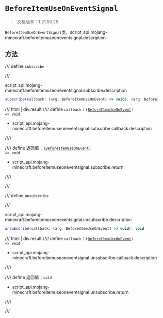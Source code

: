 # `BeforeItemUseOnEventSignal`

> 文档版本：1.21.50.25

`BeforeItemUseOnEventSignal`类。script_api.mojang-minecraft.beforeitemuseoneventsignal.description

## 方法

/// define
`subscribe`


///

script_api.mojang-minecraft.beforeitemuseoneventsignal.subscribe.description

```js
subscribe(callback: (arg: BeforeItemUseOnEvent) => void): (arg: BeforeItemUseOnEvent) => void
```

/// html | div.result
//// define
`callback`：<code>(<a href="../beforeitemuseonevent/">BeforeItemUseOnEvent</a>) =&gt; void</code>

- script_api.mojang-minecraft.beforeitemuseoneventsignal.subscribe.callback.description


////

//// define
返回值：<code>(<a href="../beforeitemuseonevent/">BeforeItemUseOnEvent</a>) =&gt; void</code>

- script_api.mojang-minecraft.beforeitemuseoneventsignal.subscribe.return


////

///


/// define
`unsubscribe`


///

script_api.mojang-minecraft.beforeitemuseoneventsignal.unsubscribe.description

```js
unsubscribe(callback: (arg: BeforeItemUseOnEvent) => void): void
```

/// html | div.result
//// define
`callback`：<code>(<a href="../beforeitemuseonevent/">BeforeItemUseOnEvent</a>) =&gt; void</code>

- script_api.mojang-minecraft.beforeitemuseoneventsignal.unsubscribe.callback.description


////

//// define
返回值：`void`

- script_api.mojang-minecraft.beforeitemuseoneventsignal.unsubscribe.return


////

///

